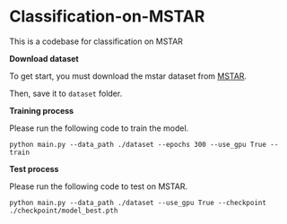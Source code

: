 # Classification-on-MSTAR
This is a codebase for classification on MSTAR

**Download dataset**

To get start, you must download the mstar dataset from [MSTAR](https://drive.google.com/file/d/1Mzt4Cjq1MvdIA6HVxfAgMVibO1rpzZFb/view?usp=sharing).

Then, save it to ```dataset``` folder.

**Training process**

Please run the following code to train the model.

```
python main.py --data_path ./dataset --epochs 300 --use_gpu True --train
```

**Test process**

Please run the following code to test on MSTAR.

```
python main.py --data_path ./dataset --use_gpu True --checkpoint ./checkpoint/model_best.pth 
```
